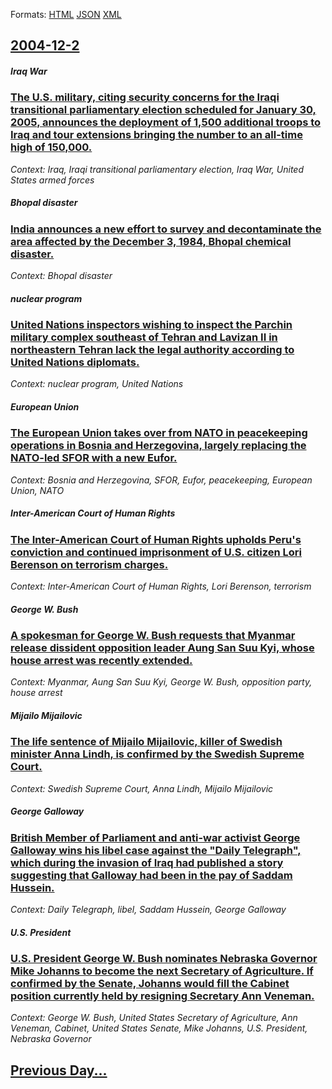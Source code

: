 
Formats: [HTML](2004/12/2/index.html)  [JSON](2004/12/2/index.json)  [XML](2004/12/2/index.xml)  

## [2004-12-2](/news/2004/12/2/index.md)

##### Iraq War
### [ The U.S. military, citing security concerns for the Iraqi transitional parliamentary election scheduled for January 30, 2005, announces the deployment of 1,500 additional troops to Iraq and tour extensions bringing the number to an all-time high of 150,000. ](/news/2004/12/2/the-u-s-military-citing-security-concerns-for-the-iraqi-transitional-parliamentary-election-scheduled-for-january-30-2005-announces-the.md)
_Context: Iraq, Iraqi transitional parliamentary election, Iraq War, United States armed forces_

##### Bhopal disaster
### [India announces a new effort to survey and decontaminate the area affected by the December 3, 1984, Bhopal chemical disaster. ](/news/2004/12/2/india-announces-a-new-effort-to-survey-and-decontaminate-the-area-affected-by-the-december-3-1984-bhopal-chemical-disaster.md)
_Context: Bhopal disaster_

##### nuclear program
### [ United Nations inspectors wishing to inspect the Parchin military complex southeast of Tehran and Lavizan&nbsp;II in northeastern Tehran lack the legal authority according to United Nations diplomats. ](/news/2004/12/2/united-nations-inspectors-wishing-to-inspect-the-parchin-military-complex-southeast-of-tehran-and-lavizan-nbsp-ii-in-northeastern-tehran-la.md)
_Context: nuclear program, United Nations_

##### European Union
### [ The European Union takes over from NATO in peacekeeping operations in Bosnia and Herzegovina, largely replacing the NATO-led SFOR with a new Eufor. ](/news/2004/12/2/the-european-union-takes-over-from-nato-in-peacekeeping-operations-in-bosnia-and-herzegovina-largely-replacing-the-nato-led-sfor-with-a-ne.md)
_Context: Bosnia and Herzegovina, SFOR, Eufor, peacekeeping, European Union, NATO_

##### Inter-American Court of Human Rights
### [The Inter-American Court of Human Rights upholds Peru's conviction and continued imprisonment of U.S. citizen Lori Berenson on terrorism charges. ](/news/2004/12/2/the-inter-american-court-of-human-rights-upholds-peru-s-conviction-and-continued-imprisonment-of-u-s-citizen-lori-berenson-on-terrorism-cha.md)
_Context: Inter-American Court of Human Rights, Lori Berenson, terrorism_

##### George W. Bush
### [ A spokesman for George W. Bush requests that Myanmar release dissident opposition leader Aung San Suu Kyi, whose house arrest was recently extended. ](/news/2004/12/2/a-spokesman-for-george-w-bush-requests-that-myanmar-release-dissident-opposition-leader-aung-san-suu-kyi-whose-house-arrest-was-recently.md)
_Context: Myanmar, Aung San Suu Kyi, George W. Bush, opposition party, house arrest_

##### Mijailo Mijailovic
### [ The life sentence of Mijailo Mijailovic, killer of Swedish minister Anna Lindh, is confirmed by the Swedish Supreme Court. ](/news/2004/12/2/the-life-sentence-of-mijailo-mijailovia-killer-of-swedish-minister-anna-lindh-is-confirmed-by-the-swedish-supreme-court.md)
_Context: Swedish Supreme Court, Anna Lindh, Mijailo Mijailovic_

##### George Galloway
### [British Member of Parliament and anti-war activist George Galloway wins his libel case against the "Daily Telegraph", which during the invasion of Iraq had published a story suggesting that Galloway had been in the pay of Saddam Hussein. ](/news/2004/12/2/british-member-of-parliament-and-anti-war-activist-george-galloway-wins-his-libel-case-against-the-daily-telegraph-which-during-the-invas.md)
_Context: Daily Telegraph, libel, Saddam Hussein, George Galloway_

##### U.S. President
### [U.S. President George W. Bush nominates Nebraska Governor Mike Johanns to become the next Secretary of Agriculture. If confirmed by the Senate, Johanns would fill the Cabinet position currently held by resigning Secretary Ann Veneman. ](/news/2004/12/2/u-s-president-george-w-bush-nominates-nebraska-governor-mike-johanns-to-become-the-next-secretary-of-agriculture-if-confirmed-by-the-sena.md)
_Context: George W. Bush, United States Secretary of Agriculture, Ann Veneman, Cabinet, United States Senate, Mike Johanns, U.S. President, Nebraska Governor_

## [Previous Day...](/news/2004/12/1/index.md)

